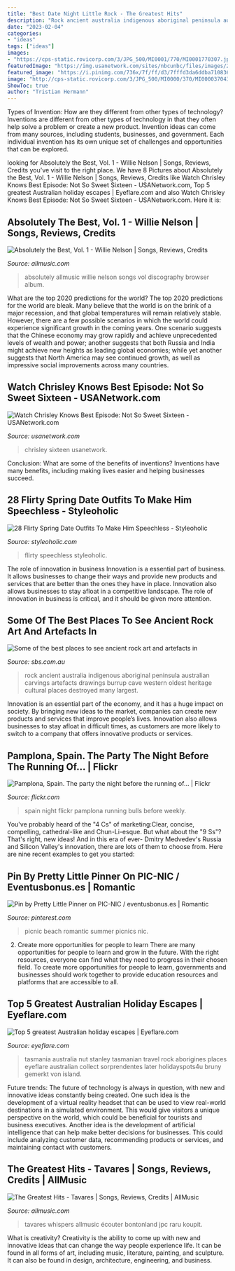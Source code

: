 ```yaml
---
title: "Best Date Night Little Rock - The Greatest Hits"
description: "Rock ancient australia indigenous aboriginal peninsula australian carvings artefacts drawings burrup cave western oldest heritage cultural places destroyed many largest"
date: "2023-02-04"
categories:
- "ideas"
tags: ["ideas"]
images:
- "https://cps-static.rovicorp.com/3/JPG_500/MI0001/770/MI0001770307.jpg?partner=allrovi.com"
featuredImage: "https://img.usanetwork.com/sites/nbcunbc/files/images/2021/2/01/3bab23c7-55c6-362c-8ef1-440f38f6143a.jpg"
featured_image: "https://i.pinimg.com/736x/7f/ff/d3/7fffd3da6ddba710836d3dd93dd9b213.jpg"
image: "http://cps-static.rovicorp.com/3/JPG_500/MI0000/370/MI0000370434.jpg?partner=allrovi.com"
ShowToc: true
author: "Tristian Hermann"
---
```



Types of Invention: How are they different from other types of technology?
Inventions are different from other types of technology in that they often help solve a problem or create a new product. Invention ideas can come from many sources, including students, businesses, and government. Each individual invention has its own unique set of challenges and opportunities that can be explored.

	

		
looking for Absolutely the Best, Vol. 1 - Willie Nelson | Songs, Reviews, Credits you've visit to the right place. We have 8 Pictures about Absolutely the Best, Vol. 1 - Willie Nelson | Songs, Reviews, Credits like Watch Chrisley Knows Best Episode: Not So Sweet Sixteen - USANetwork.com, Top 5 greatest Australian holiday escapes | Eyeflare.com and also Watch Chrisley Knows Best Episode: Not So Sweet Sixteen - USANetwork.com. Here it is:
		
    
## Absolutely The Best, Vol. 1 - Willie Nelson | Songs, Reviews, Credits

<img loading=lazy src="http://cps-static.rovicorp.com/3/JPG_500/MI0000/370/MI0000370434.jpg?partner=allrovi.com" onerror="this.onerror=null;this.src='https://tse1.mm.bing.net/th?id=OIP.P1W-9D5MYS0LejR4wAznPAHaHa&amp;pid=15.1';" alt="Absolutely the Best, Vol. 1 - Willie Nelson | Songs, Reviews, Credits">

_Source: allmusic.com_

>absolutely allmusic willie nelson songs vol discography browser album. 

	

What are the top 2020 predictions for the world?
The top 2020 predictions for the world are bleak. Many believe that the world is on the brink of a major recession, and that global temperatures will remain relatively stable. However, there are a few possible scenarios in which the world could experience significant growth in the coming years. One scenario suggests that the Chinese economy may grow rapidly and achieve unprecedented levels of wealth and power; another suggests that both Russia and India might achieve new heights as leading global economies; while yet another suggests that North America may see continued growth, as well as impressive social improvements across many countries.

    
## Watch Chrisley Knows Best Episode: Not So Sweet Sixteen - USANetwork.com

<img loading=lazy src="https://img.usanetwork.com/sites/nbcunbc/files/images/2021/2/01/3bab23c7-55c6-362c-8ef1-440f38f6143a.jpg" onerror="this.onerror=null;this.src='https://tse2.mm.bing.net/th?id=OIP.BY3w2U5KqkWRHirFxBMv3wHaEK&amp;pid=15.1';" alt="Watch Chrisley Knows Best Episode: Not So Sweet Sixteen - USANetwork.com">

_Source: usanetwork.com_

>chrisley sixteen usanetwork. 

	

Conclusion: What are some of the benefits of inventions?
Inventions have many benefits, including making lives easier and helping businesses succeed.

    
## 28 Flirty Spring Date Outfits To Make Him Speechless - Styleoholic

<img loading=lazy src="https://i.styleoholic.com/2016/03/flirty-spring-date-outfits-to-make-him-speechless-2.jpg" onerror="this.onerror=null;this.src='https://tse1.mm.bing.net/th?id=OIP.5zI-cI6Q8kZVCicPn2PeLAHaLJ&amp;pid=15.1';" alt="28 Flirty Spring Date Outfits To Make Him Speechless - Styleoholic">

_Source: styleoholic.com_

>flirty speechless styleoholic. 

	

The role of innovation in business
Innovation is a essential part of business. It allows businesses to change their ways and provide new products and services that are better than the ones they have in place. Innovation also allows businesses to stay afloat in a competitive landscape. The role of innovation in business is critical, and it should be given more attention.

    
## Some Of The Best Places To See Ancient Rock Art And Artefacts In

<img loading=lazy src="http://www.sbs.com.au/nitv/sites/sbs.com.au.nitv/files/styles/full/public/20060929000017132284-original_0.jpg?itok=Q_oNf0B3" onerror="this.onerror=null;this.src='https://tse3.mm.bing.net/th?id=OIP.Yn9L6KlrvOe717CIbtPCUgHaEK&amp;pid=15.1';" alt="Some of the best places to see ancient rock art and artefacts in">

_Source: sbs.com.au_

>rock ancient australia indigenous aboriginal peninsula australian carvings artefacts drawings burrup cave western oldest heritage cultural places destroyed many largest. 

	

Innovation is an essential part of the economy, and it has a huge impact on society. By bringing new ideas to the market, companies can create new products and services that improve people’s lives. Innovation also allows businesses to stay afloat in difficult times, as customers are more likely to switch to a company that offers innovative products or services.

    
## Pamplona, Spain. The Party The Night Before The Running Of… | Flickr

<img loading=lazy src="https://c1.staticflickr.com/5/4143/4922795831_51d58bc3ce_b.jpg" onerror="this.onerror=null;this.src='https://tse4.mm.bing.net/th?id=OIP.70bc862GOThr1PDDZBjvRgHaE9&amp;pid=15.1';" alt="Pamplona, Spain. The party the night before the running of… | Flickr">

_Source: flickr.com_

>spain night flickr pamplona running bulls before weekly. 

	

You've probably heard of the "4 Cs" of marketing:Clear, concise, compelling, cathedral-like and Chun-Li-esque. But what about the "9 Ss"? That's right, new ideas! And in this era of ever- Dmitry Medvedev's Russia and Silicon Valley's innovation, there are lots of them to choose from. Here are nine recent examples to get you started: 

    
## Pin By Pretty Little Pinner On PIC-NIC / Eventusbonus.es | Romantic

<img loading=lazy src="https://i.pinimg.com/736x/7f/ff/d3/7fffd3da6ddba710836d3dd93dd9b213.jpg" onerror="this.onerror=null;this.src='https://tse2.mm.bing.net/th?id=OIP.UKMPwcV43cQDtJhmyh5YVAHaJP&amp;pid=15.1';" alt="Pin by Pretty Little Pinner on PIC-NIC / eventusbonus.es | Romantic">

_Source: pinterest.com_

>picnic beach romantic summer picnics nic. 

	

2) Create more opportunities for people to learn
There are many opportunities for people to learn and grow in the future. With the right resources, everyone can find what they need to progress in their chosen field. To create more opportunities for people to learn, governments and businesses should work together to provide education resources and platforms that are accessible to all.

    
## Top 5 Greatest Australian Holiday Escapes | Eyeflare.com

<img loading=lazy src="https://www.eyeflare.com/images/illustrations/962-the-nut-tasmania.jpg" onerror="this.onerror=null;this.src='https://tse1.mm.bing.net/th?id=OIP.6h3Ngtxt4Pb_T4ONTXrTsgHaLW&amp;pid=15.1';" alt="Top 5 greatest Australian holiday escapes | Eyeflare.com">

_Source: eyeflare.com_

>tasmania australia nut stanley tasmanian travel rock aborigines places eyeflare australian collect sorprendentes later holidayspots4u bruny gemerkt von island. 

	

Future trends:
The future of technology is always in question, with new and innovative ideas constantly being created. One such idea is the development of a virtual reality headset that can be used to view real-world destinations in a simulated environment. This would give visitors a unique perspective on the world, which could be beneficial for tourists and business executives. Another idea is the development of artificial intelligence that can help make better decisions for businesses. This could include analyzing customer data, recommending products or services, and maintaining contact with customers.

    
## The Greatest Hits - Tavares | Songs, Reviews, Credits | AllMusic

<img loading=lazy src="https://cps-static.rovicorp.com/3/JPG_500/MI0001/770/MI0001770307.jpg?partner=allrovi.com" onerror="this.onerror=null;this.src='https://tse1.mm.bing.net/th?id=OIP.Zp4jy3be3s4x13ElcA9G9QHaHP&amp;pid=15.1';" alt="The Greatest Hits - Tavares | Songs, Reviews, Credits | AllMusic">

_Source: allmusic.com_

>tavares whispers allmusic écouter bontonland jpc raru koupit. 

	

What is creativity?
Creativity is the ability to come up with new and innovative ideas that can change the way people experience life. It can be found in all forms of art, including music, literature, painting, and sculpture. It can also be found in design, architecture, engineering, and business.

